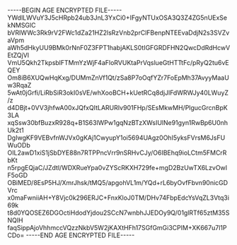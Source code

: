 -----BEGIN AGE ENCRYPTED FILE-----
YWdlLWVuY3J5cHRpb24ub3JnL3YxCi0+IFgyNTUxOSA3Q3Z4ZG5nUExSekNMSGlC
bVRIWWc3Rk9rV2FWc1dZa21HZ2lsRzVnb2prClFBenpNTEEvaDdjN2s3SVZvaVpm
aWh5dHkyUU9BMk0rNnF0Z3FPT1habjAKLS0tIGFGRDFHN2QwcDdRdHcwVEtZQjVI
VmU5Qkh2TkpsblFTMmYzWjF4aFloRVUKtaPrVqslueGtHTTtFc/pRyQ2tu6vEQEY
Om8iB6XUQwHqKxg/DUMmZnVf1Qt/zSa8P7oOqfYZr7FoEpMh37AvyyMaaUw3RqaZ
5wAt0jGrfi/LiRbSiR3okI0sVE/whXooBCH+kUetRCq8djJlFdWRWJy40LWuyZ/z
d4DBjt+0VV3jhfwA00xJQfxQItLARURIv901FHp/SEsMkwMH/PlgucGrcnBpK3LA
xqSsw30bfBuzxR928q+B1S63lWPw1gqNzBTzXWsIUlNe91gyn1RwBp6U0nhUk2t1
DgIwgKF9VEBvfnWJVx0gKAj1CwyupY1oi5694UAgz0OhI5yksFVrsM6JsFUWuODb
OIL2awD1xiS1jSbDYE88n7RTPPncVrr9nSRHvCJy/O6IBEhq9ioLCtm5FMCrRbKt
n5rpgEQjaC/JZdtl/WDXRueYpa0vZYScRKXH729fe+mgD2BzUwTX6LzvOwIF5oGD
OBiMED/8EsP5HJ/XmrJhsk/tMQ5/apgohVL1m/YQd+rL6byOvfFbvn90nicGDVrc
x0maFwniiAH+Y8Vjc0k296ERJC+FnxKloJ0TM/DHv74FbpEdcYsVqZL3Vtq3i69k
t8d0YQOSEZ6DGOctiHdodYjdou2SCcN7wnbhJJEDOy9Q/01glRTf65ztM35SNQlH
faqSippAjoVhhmccVQzzNkbV5W2jKAXtHFh17SGfGmGi3CPIM+XK667u7l1PCDo=
-----END AGE ENCRYPTED FILE-----

